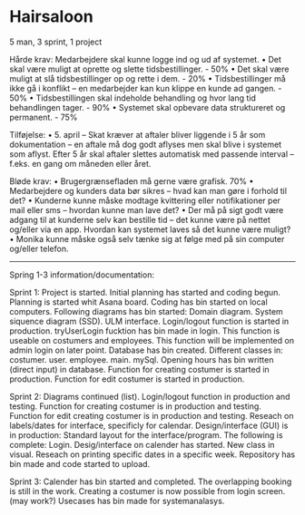 # Hairsaloon
5 man, 3 sprint, 1 project

Hårde krav:
 Medarbejdere skal kunne logge ind og ud af systemet.
• Det skal være muligt at oprette og slette tidsbestillinger. - 50%
• Det skal være muligt at slå tidsbestillinger op og rette i dem. - 20% 
• Tidsbestillinger må ikke gå i konflikt – en medarbejder kan kun klippe en kunde ad gangen. - 50%
• Tidsbestillingen skal indeholde behandling og hvor lang tid behandlingen tager. - 90%
• Systemet skal opbevare data struktureret og permanent. - 75%

Tilføjelse:
• 5. april – Skat kræver at aftaler bliver liggende i 5 år som dokumentation – en aftale må dog godt
aflyses men skal blive i systemet som aflyst. Efter 5 år skal aftaler slettes automatisk med passende
interval – f.eks. en gang om måneden eller året. 

Bløde krav:
• Brugergrænsefladen må gerne være grafisk.  70% 
• Medarbejdere og kunders data bør sikres – hvad kan man gøre i forhold til det?
• Kunderne kunne måske modtage kvittering eller notifikationer per mail eller sms – hvordan kunne
man lave det?
• Der må på sigt godt være adgang til at kunderne selv kan bestille tid – det kunne være på nettet
og/eller via en app. Hvordan kan systemet laves så det kunne være muligt?
• Monika kunne måske også selv tænke sig at følge med på sin computer og/eller telefon.


----------------------------------------------------------------------------------------------------------------------------------


Spring 1-3 information/documentation:

Sprint 1:
Project is started.
Initial planning has started and coding begun.
  Planning is started whit Asana board.
  Coding has bin started on local computers.
Following diagrams has bin started:
  Domain diagram.
  System siquence diagram (SSD).
  ULM interface.
Login/logout function is started in production.
  tryUserLogin fucktion has bin made in login.
    This function is useable on costumers and employees. This function will be implemented on admin login on later point.
Database has bin created.
Different classes in:
  costumer.
  user.
  employee.
  main.
  mySql.
Opening hours has bin written (direct input) in database.
Function for creating costumer is started in production.
Function for edit costumer is started in production.


Sprint 2:
Diagrams continued (list).
Login/logout function in production and testing.
Function for creating costumer is in production and testing.
Function for edit creating costumer is in production and testing.
Reseach on labels/dates for interface, specificly for calendar.
Design/interface (GUI) is in production:
  Standard layout for the interface/program.
The following is complete:
  Login.
Desig/interface on calender has started.
New class in visual.
Reseach on printing specific dates in a specific week.
Repository has bin made and code started to upload.


Sprint 3:
Calender has bin started and completed.
  The overlapping booking is still in the work.
Creating a costumer is now possible from login screen. (may work?)
Usecases has bin made for systemanalasys.
